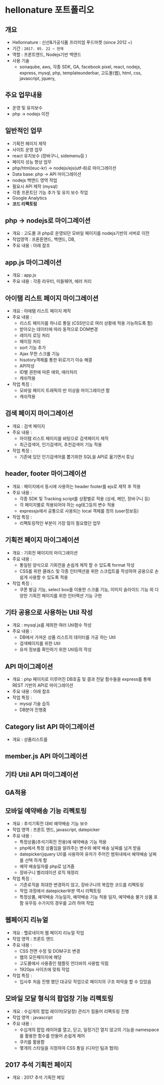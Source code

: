# hellonature 포트폴리오

## 개요
- Hellonnature : 신선&가공식품 프리미엄 푸드마켓 (since 2012 ~)
- 기간 : `2017. 05. 22 ~ 현재`
- 역할 : 프론트앤드, Nodejs기반 백앤드
- 사용 기술
    - sonaqube, aws, 각종 SDK, GA, facebook pixel, react, nodejs, express, mysql, php, templateunderbar, 고도몰(웹), html, css, javascript, jquery, 
  
## 주요 업무내용
- 운영 및 유지보수
- php -> nodejs 이전
 
## 일반적인 업무
- 기획전 페이지 제작
- 사이트 운영 업무
- react 유지보수 (장바구니, sidemenu등 )
- 페이지 성능 향상 업무
- php/html(euc-kr) -> nodejs/ejs(utf-8)로 마이그레이션 
- Data base:  php -> API 마이그레이션 
- nodejs 백앤드 영역 작업
- 필요시 API 제작 (mysql)
- 각종 프론트단 기능 추가 및 유지 보수 작업
- Google Analytics
- **코드 리펙토링**

##  php -> nodejs로 마이그레이션
- 개요 : 고도몰 과 php로   운영되던 모바일 페이지를 nodejs기반의 서버로 이전 
- 작업영역 : 프론튼앤드, 백앤드, DB,
- 주요 내용 : 아래 참조
##  app.js 마이그레이션
- 개요 : app.js
- 주요 내용 : 각종 라우터, 미들웨어, 에러 처리
## 아이탬 리스트 페이지 마이그레이션
- 개요 : 아애탬 리스트 페이지 제작
- 주요 내용 : 
    - 리스트 페이지를 하나로 통일 (CSS만으로 여러 상황에 적용 가능하도록 함) 
    - 받아오는 데이터에 따라 동적으로 DOM변경
    - 레이지 로딩 처리
    - 페이징 처리
    - sort 기능 추가
    - Ajax 무한 스크롤 기능
    - hisotory객체를 통한 뒤로가기 이슈 해결
    - API작성
    - ID별 권한에 따른 애외, 애러처리
    - 캐쉬적용
- 작업 특징 :
    - 모바일 페이지 트래픽의 반 이상을 마이그레이션 함
    - 캐쉬적용
## 검색 페이지 마이그레이션
- 개요 : 검색 페이지
- 주요 내용 :
    - 아이탬 리스트 페이지를 바탕으로 검색페이지 제작
    - 최근검색어, 인기검색어, 추천검색어 기능 적용
- 작업 특징 :
    - 기존에 있던 인기검색어를 뽑기위한 SQL을 API로 옮기면서 튜닝
## header, footer 마이그레이션
- 개요 : 페이지에서 동시에 사용하는 header footer를 ejs로 제작 후 적용
- 주요 내용 :
    -  각종 SDK 및 Tracking script를 상황별로 적용 (상세, 메인, 장바구니 등)
    -  각 페이지별로 적용되어야 하는 og태그등의 변수 적용
    -  expressjs에서 공통으로 사용되는 local 객체를 정의 (user정보등)
- 작업 특징 :
    - 리펙토링적인 부분이 가장 많이 필요했던 업무
## 기획전 페이지 마이그레이션
- 개요 : 기회전 페이지의 마이그레이션
- 주요 내용 :
    - 통일된 양식으로 기회전을 손쉽게 제작 할 수 있도록 format 작성
    - CSS를 위한 클래스 및 각종 인터렉션을 위한 스크립트를 작성하여 공용으로 손쉽게 사용할 수 있도록 적용
- 작업 특징 :
    - 쿠폰 발급 기능, select box를 이용한 스크롤 기능, 이미지 슬라이드 기능 외 다양한 기획전 페이지를 위한 인터렉션 기능 구현
## 기타 공용으로 사용하는 Util 작성 
- 개요 : mysql.js를 제외한 여러 Util함수 작성
- 주요 내용 : 
    - DB에서 가져온 상품 리스트의 데이터를 가공 하는 Util
    - 검색페이지를 위한 Util
    - 유저 정보를 확인하기 위한 Util등의 작성 

## API 마이그레이션
- 개요 : php 페이지로 이루어진 DB호출 및 결과 전달 함수들을 express를 통해 REST 기반의 API로 마이그레이션
- 주요 내용 : 아래 참조  
- 작업 특징 :
    - mysql 기술 습득
    - DB분야 진행중
## Category list API 마이그레이션
- 개요 : 상품리스트를  

## member.js API 마이그레이션

## 기타 Util API 마이그레이션

## GA적용 


## 모바일 예약배송 기능 리펙토링
- 개요 : 추석기획전 대비 예약배송 기능 보수
- 작업 영역 : 프론트 앤드, javascript, datepicker
- 주요 내용 : 
    - 특정상품(추석기획전 전용)에 예약배송 기능 적용
    - php에서 특정 상품임을 알려주는 변수와 예약 배송 날짜를 넘겨 받음 
    - datepicker(jquery UI)를 사용하여 유저가 주어진 범위내에서 예약배송 날짜를 선택 하게 함
    - 예약 배송일자를 php로 넘겨줌
    - 장바구니 벨리데이션 로직 재정리
- 작업 특징 :
    - 기존로직을 최대한 변경하지 않고, 장바구니의 복잡한 코드를 리펙토링
    - 작업 과정에서 datepicker부분 역시 리펙토링
    - 특정상품, 예약배송 가능일자, 예약배송 기능 적용 일자, 예약배송 불가 상품 포함 유무등 수가지의 경우를 고려 하여 작업

## 웹페이지 리뉴얼
- 개요 : 헬로네이처 웹 페이지 리뉴얼 작업
- 작업 영역 : 프론트 앤드
- 주요 내용 : 
    - CSS 전면 수정 및 DOM구조 변경
    - 웹의 모든페이지에 해당
    - 고도몰에서 사용중인 탬플릿 언더바의 사용법 익힘
    - 1920px 사이즈에 맞춰 작업
- 작업 특징 :
    - 입사후 처음 진행 했던 대규모 작업으로 페이지의 구조 파악을 할 수 있었음

## 모바일 모달 형식의 팝업창 기능 리펙토링
- 개요 : 수십개의 팝업 레이어(모달창) 관리가 힘들어 리펙토링 진행
- 작업 영역 : javascript
- 주요 내용 :
    - 수십개의 팝업 레이어를 열고, 닫고, 일정기간 열지 않고의 기능을 namespace를 활용한 함수를 만들어 손쉽게 제어
    - 쿠키를 활용함
    - 몇개의 스타일을 지정하여 CSS 통일 (디자인 팀과 협의)

## 2017 추석 기획전 페이지
- 개요 : 2017 추석 기획전 페잊 
